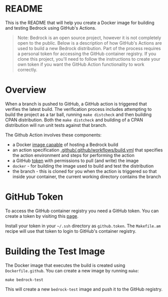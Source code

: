 # README

This is the README that will help you create a Docker image for
building and testing Bedrock using GitHub's Actions.

> Note: Bedrock is an open source project, however it is not
> completely open to the public. Below is a description of how
> GitHub's Actions are used to build a new Bedrock distribution. Part
> of the process requires a personal token for accessing the GitHub
> container registry. If you clone this project, you'll need to follow
> the instructions to create your own token if you want the GitHub
> Action functionality to work correctly.

# Overview

When a branch is pushed to GitHub, a GitHub action is triggered that
verifies the latest build. The verification process includes
attempting to build the project as a tar ball, running `make
distcheck` and then building CPAN distribution.  Both the `make
distcheck` and building of a CPAN distribution will run unit tests
against that branch.

The Github Action involves these components:

* a Docker [image capable](docker/Dockerfile.github) of hosting a
  Bedrock build
* an action specification
  [.github/.github/workflows/build.yml](.github/workflows/build.yml)
  that specifies the action environment and steps for performing the
  action
* a GitHub [token](#github-token) with permissions to pull (and write) the image
* `docker` - for building the image used to build and test the distribution
* the branch - this is cloned for you when the action is triggered so
  that inside your container, the current working directory contains
  the branch
  
# GitHub Token

To access the GitHub container registry you need a GitHub token.  You
can create a token by visiting this [page]().

Install your token in your `~/.ssh` directory as `github.token`.  The
`Makefile.am` recipe will use that token to login to GitHub's
container registry.

# Building the Test Image

The Docker image that executes the build is created using
`Dockerfile.github`. You can create a new image by running `make`:

```
make bedrock-test
```

This will create a new `bedrock-test` image and push it to the GitHub
registry.
